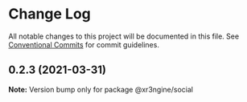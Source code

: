 # Change Log

All notable changes to this project will be documented in this file.
See [Conventional Commits](https://conventionalcommits.org) for commit guidelines.

## 0.2.3 (2021-03-31)

**Note:** Version bump only for package @xr3ngine/social

